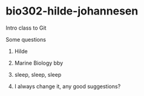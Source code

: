 # bio302-hilde-johannesen
Intro class to Git 



Some questions
 1. Hilde
 
 2. Marine Biology bby
 
 3. sleep, sleep, sleep
 
 4. I always change it, any good suggestions?
